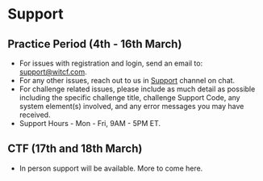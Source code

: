 # Support

## Practice Period (4th - 16th March)

* For issues with registration and login, send an email to: support@witcf.com.
* For any other issues, reach out to us in [Support]() channel on chat. 
* For challenge related issues, please include as much detail as possible including the specific challenge title, challenge Support Code, any system element(s) involved, and any error messages you may have received.
* Support Hours - Mon - Fri, 9AM - 5PM ET.

## CTF (17th and 18th March)

* In person support will be available. More to come here. 
